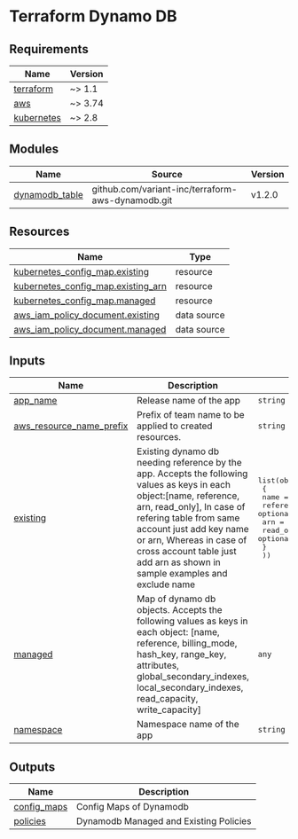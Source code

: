 # Terraform Dynamo DB
<!-- markdownlint-disable MD033 MD013 MD041 -->
<!-- BEGINNING OF PRE-COMMIT-TERRAFORM DOCS HOOK -->
## Requirements

| Name | Version |
|------|---------|
| <a name="requirement_terraform"></a> [terraform](#requirement\_terraform) | ~> 1.1 |
| <a name="requirement_aws"></a> [aws](#requirement\_aws) | ~> 3.74 |
| <a name="requirement_kubernetes"></a> [kubernetes](#requirement\_kubernetes) | ~> 2.8 |

## Modules

| Name | Source | Version |
|------|--------|---------|
| <a name="module_dynamodb_table"></a> [dynamodb\_table](#module\_dynamodb\_table) | github.com/variant-inc/terraform-aws-dynamodb.git | v1.2.0 |

## Resources

| Name | Type |
|------|------|
| [kubernetes_config_map.existing](https://registry.terraform.io/providers/hashicorp/kubernetes/latest/docs/resources/config_map) | resource |
| [kubernetes_config_map.existing_arn](https://registry.terraform.io/providers/hashicorp/kubernetes/latest/docs/resources/config_map) | resource |
| [kubernetes_config_map.managed](https://registry.terraform.io/providers/hashicorp/kubernetes/latest/docs/resources/config_map) | resource |
| [aws_iam_policy_document.existing](https://registry.terraform.io/providers/hashicorp/aws/latest/docs/data-sources/iam_policy_document) | data source |
| [aws_iam_policy_document.managed](https://registry.terraform.io/providers/hashicorp/aws/latest/docs/data-sources/iam_policy_document) | data source |

## Inputs

| Name | Description | Type | Default | Required |
|------|-------------|------|---------|:--------:|
| <a name="input_app_name"></a> [app\_name](#input\_app\_name) | Release name of the app | `string` | n/a | yes |
| <a name="input_aws_resource_name_prefix"></a> [aws\_resource\_name\_prefix](#input\_aws\_resource\_name\_prefix) | Prefix of team name to be applied to created resources. | `string` | n/a | yes |
| <a name="input_existing"></a> [existing](#input\_existing) | Existing dynamo db needing reference by the app. Accepts the following values as keys in each object:[name, reference, arn, read\_only], In case of refering table from same account just add key name or arn, Whereas in case of cross account table just add arn as shown in sample examples and exclude name | <pre>list(object(<br>    {<br>      name      = optional(string)<br>      reference = optional(string)<br>      arn       = optional(string)<br>      read_only = optional(bool)<br>    }<br>  ))</pre> | `[]` | no |
| <a name="input_managed"></a> [managed](#input\_managed) | Map of dynamo db objects. Accepts the following values as keys in each object: [name, reference, billing\_mode, hash\_key, range\_key, attributes, global\_secondary\_indexes, local\_secondary\_indexes, read\_capacity, write\_capacity] | `any` | `[]` | no |
| <a name="input_namespace"></a> [namespace](#input\_namespace) | Namespace name of the app | `string` | n/a | yes |

## Outputs

| Name | Description |
|------|-------------|
| <a name="output_config_maps"></a> [config\_maps](#output\_config\_maps) | Config Maps of Dynamodb |
| <a name="output_policies"></a> [policies](#output\_policies) | Dynamodb Managed and Existing Policies |
<!-- END OF PRE-COMMIT-TERRAFORM DOCS HOOK -->